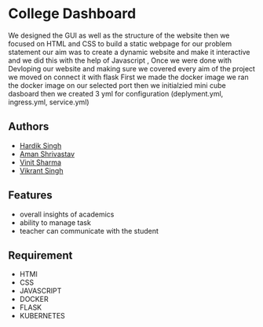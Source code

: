 
# College Dashboard

We designed the GUI as well as the structure of the website 
then we focused on HTML and CSS to build a static webpage for our problem statement 
our aim was to create a dynamic website and make it interactive and we did this with the help of Javascript , Once we were done with Devloping our website and making sure we covered every aim of the project we moved on connect it with flask 
First we made the docker image 
we ran the docker image on our selected port then we initialzied mini cube dasboard then we created 3 yml for configuration (deplyment.yml, ingress.yml, service.yml)



## Authors

- [Hardik Singh](https://github.com/hardiksingh5864)
- [Aman Shrivastav]( https://github.com/Aman2620?tab=repositories)
- [Vinit Sharma ]()
- [Vikrant Singh](https://github.com/VIKRANT17565)
## Features


- overall insights of academics 
- ability to manage task
- teacher can communicate with the student

## Requirement

- HTMl
- CSS
- JAVASCRIPT 
- DOCKER
- FLASK
- KUBERNETES 
